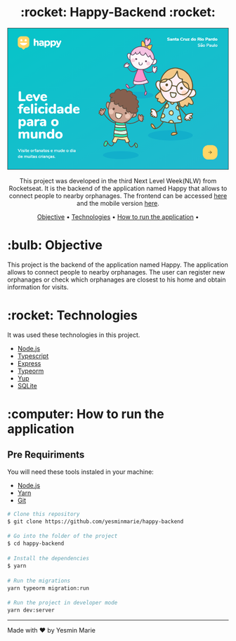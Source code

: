 <h1 align="center">:rocket: Happy-Backend :rocket:</h1>

<p align="center">
<img src="screenshot/screenshot.png" alt="Happy"/>
</p>

<p align="center">This project was developed in the third Next Level Week(NLW) from Rocketseat. It is the backend of the application named Happy that allows to connect people to nearby orphanages. The frontend can be accessed <a href="https://github.com/yesminmarie/happy-frontend">here</a> and the mobile version <a href="https://github.com/yesminmarie/happy-mobile">here</a>.</p>

<p align="center">
 <a href="#objective">Objective</a> •
 <a href="#technologies">Technologies</a> •
 <a href="#how-to-run">How to run the application</a> •
</p>

<h1 id="objective">:bulb: Objective</h1>
</p>This project is the backend of the application named Happy. The application allows to connect people to nearby orphanages. The user can register new orphanages or check which orphanages are closest to his home and obtain information for visits.</p>

<h1 id="technologies">:rocket: Technologies</h1>

<p>It was used these technologies in this project.</p>

- [Node.js](https://nodejs.org/en/ "Node.js")
- [Typescript](https://www.typescriptlang.org/ "Typescript")
- [Express](http://expressjs.com/ "Express")
- [Typeorm](https://typeorm.io/#/ "Typeorm")
- [Yup](https://github.com/jquense/yup)
- [SQLite](https://www.sqlite.org/index.html)

<h1 id="how-to-run">:computer: How to run the application</h1>

<h2>Pre Requiriments</h2>

<p>You will need these tools instaled in your machine:</p>

- [Node.js](https://nodejs.org/en/ "Node.js")
- [Yarn](https://yarnpkg.com/ "Yarn")
- [Git](https://git-scm.com/ "Git")

```bash
# Clone this repository
$ git clone https://github.com/yesminmarie/happy-backend

# Go into the folder of the project
$ cd happy-backend

# Install the dependencies
$ yarn

# Run the migrations
yarn typeorm migration:run

# Run the project in developer mode
yarn dev:server
```
<hr>

Made with :heart: by Yesmin Marie
